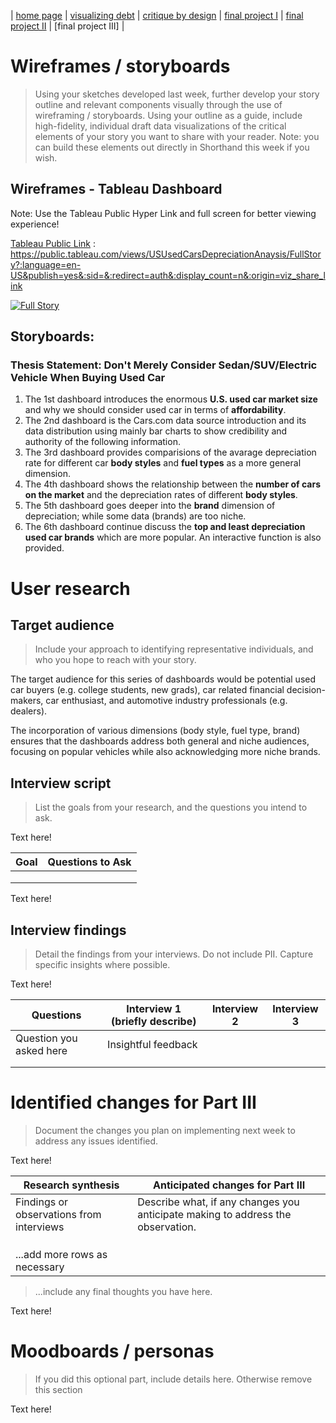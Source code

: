 | [home page](https://davidzouz.github.io/tswd-portfolio/) | [visualizing debt](https://davidzouz.github.io/tswd-portfolio/visualizing-government-debt) | [critique by design](https://davidzouz.github.io/tswd-portfolio/critique-by-design) | [final project I](https://davidzouz.github.io/tswd-portfolio/final-project-part-one) | [final project II](https://davidzouz.github.io/tswd-portfolio/final-project-part-two) | [final project III] |

# Wireframes / storyboards
> Using your sketches developed last week, further develop your story outline and relevant components visually through the use of wireframing / storyboards. Using your outline as a guide, include high-fidelity, individual draft data visualizations of the critical elements of your story you want to share with your reader. Note: you can build these elements out directly in Shorthand this week if you wish. 

## Wireframes - Tableau Dashboard 

Note: Use the Tableau Public Hyper Link and full screen for better viewing experience!

[Tableau Public Link](https://public.tableau.com/views/USUsedCarsDepreciationAnaysis/FullStory?:language=en-US&publish=yes&:sid=&:redirect=auth&:display_count=n&:origin=viz_share_link)
: https://public.tableau.com/views/USUsedCarsDepreciationAnaysis/FullStory?:language=en-US&publish=yes&:sid=&:redirect=auth&:display_count=n&:origin=viz_share_link

<div class='tableauPlaceholder' id='viz1727829114403' style='position: relative'><noscript><a href='#'><img alt='Full Story ' src='https:&#47;&#47;public.tableau.com&#47;static&#47;images&#47;US&#47;USUsedCarsDepreciationAnaysis&#47;FullStory&#47;1_rss.png' style='border: none' /></a></noscript><object class='tableauViz'  style='display:none;'><param name='host_url' value='https%3A%2F%2Fpublic.tableau.com%2F' /> <param name='embed_code_version' value='3' /> <param name='site_root' value='' /><param name='name' value='USUsedCarsDepreciationAnaysis&#47;FullStory' /><param name='tabs' value='no' /><param name='toolbar' value='yes' /><param name='static_image' value='https:&#47;&#47;public.tableau.com&#47;static&#47;images&#47;US&#47;USUsedCarsDepreciationAnaysis&#47;FullStory&#47;1.png' /> <param name='animate_transition' value='yes' /><param name='display_static_image' value='yes' /><param name='display_spinner' value='yes' /><param name='display_overlay' value='yes' /><param name='display_count' value='yes' /><param name='language' value='en-US' /><param name='filter' value='publish=yes' /></object></div>               
<script type='text/javascript'>                    
  var divElement = document.getElementById('viz1727829114403');
  var vizElement = divElement.getElementsByTagName('object')[0];
  vizElement.style.width='100%';vizElement.style.height=(divElement.offsetWidth*0.75)+'px';
  var scriptElement = document.createElement('script');
  scriptElement.src = 'https://public.tableau.com/javascripts/api/viz_v1.js';
  vizElement.parentNode.insertBefore(scriptElement, vizElement);
</script>

## Storyboards:

### Thesis Statement: Don't Merely Consider Sedan/SUV/Electric Vehicle When Buying Used Car

1. The 1st dashboard introduces the enormous **U.S. used car market size** and why we should consider used car in terms of **affordability**.
2. The 2nd dashboard is the Cars.com data source introduction and its data distribution using mainly bar charts to show credibility and authority of the following information.
3. The 3rd dashboard provides comparisions of the avarage depreciation rate for different car **body styles** and **fuel types** as a more general dimension.
4. The 4th dashboard shows the relationship between the **number of cars on the market** and the depreciation rates of different **body styles**.
5. The 5th dashboard goes deeper into the **brand** dimension of depreciation; while some data (brands) are too niche.
6. The 6th dashboard continue discuss the **top and least depreciation used car brands** which are more popular. An interactive function is also provided.


# User research 

## Target audience
> Include your approach to identifying representative individuals, and who you hope to reach with your story.

The target audience for this series of dashboards would be potential used car buyers (e.g. college students, new grads), car related financial decision-makers, car enthusiast, and automotive industry professionals (e.g. dealers). 

The incorporation of various dimensions (body style, fuel type, brand) ensures that the dashboards address both general and niche audiences, focusing on popular vehicles while also acknowledging more niche brands.

## Interview script
> List the goals from your research, and the questions you intend to ask. 

Text here!

| Goal | Questions to Ask |
|------|------------------|
|      |                  |
|      |                  |
|      |                  |


Text here!

## Interview findings
> Detail the findings from your interviews.  Do not include PII.  Capture specific insights where possible.

Text here!

| Questions               | Interview 1 (briefly describe) | Interview 2 | Interview 3 |
|-------------------------|--------------------------------|-------------|-------------|
| Question you asked here | Insightful feedback            |             |             |
|                         |                                |             |             |
|                         |                                |             |             |


# Identified changes for Part III
> Document the changes you plan on implementing next week to address any issues identified.  

Text here!

| Research synthesis                       | Anticipated changes for Part III                                                |
|------------------------------------------|---------------------------------------------------------------------------------|
| Findings or observations from interviews | Describe what, if any changes you anticipate making to address the observation. |
|                                          |                                                                                 |
|                                          |                                                                                 |
|                                          |                                                                                 |
| ...add more rows as necessary            |                                                                                 |

> ...include any final thoughts you have here. 

Text here!

# Moodboards / personas
> If you did this optional part, include details here.  Otherwise remove this section

Text here!


